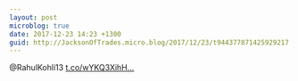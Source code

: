 ```yaml
---
layout: post
microblog: true
date: 2017-12-23 14:23 +1300
guid: http://JacksonOfTrades.micro.blog/2017/12/23/t944377871425929217.html
---
```

@RahulKohli13 [t.co/wYKQ3XihH...](https://t.co/wYKQ3XihHU)
